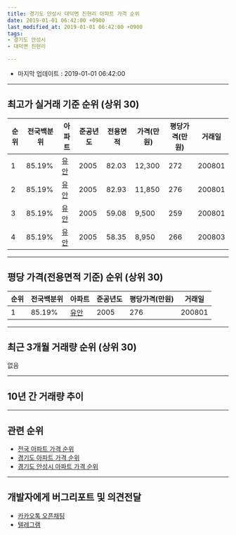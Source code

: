 ```yaml
---
title: 경기도 안성시 대덕면 진현리 아파트 가격 순위
date: 2019-01-01 06:42:00 +0900
last_modified_at: 2019-01-01 06:42:00 +0900
tags:
- 경기도 안성시
- 대덕면 진현리

---
```


* 마지막 업데이트 : 2019-01-01 06:42:00

---

## 최고가 실거래 기준 순위 (상위 30)


|순위|전국백분위|아파트|준공년도|전용면적|가격(만원)|평당가격(만원)|거래일|
|---|---|---|---|---|---|---|---|
|1|85.19%|[유안](https://search.naver.com/search.naver?query=%EA%B2%BD%EA%B8%B0%EB%8F%84+%EC%95%88%EC%84%B1%EC%8B%9C+%EB%8C%80%EB%8D%95%EB%A9%B4+%EC%A7%84%ED%98%84%EB%A6%AC+%EC%9C%A0%EC%95%88)|2005|82.03|12,300|272|200801|
|2|85.19%|[유안](https://search.naver.com/search.naver?query=%EA%B2%BD%EA%B8%B0%EB%8F%84+%EC%95%88%EC%84%B1%EC%8B%9C+%EB%8C%80%EB%8D%95%EB%A9%B4+%EC%A7%84%ED%98%84%EB%A6%AC+%EC%9C%A0%EC%95%88)|2005|82.93|11,850|276|200801|
|3|85.19%|[유안](https://search.naver.com/search.naver?query=%EA%B2%BD%EA%B8%B0%EB%8F%84+%EC%95%88%EC%84%B1%EC%8B%9C+%EB%8C%80%EB%8D%95%EB%A9%B4+%EC%A7%84%ED%98%84%EB%A6%AC+%EC%9C%A0%EC%95%88)|2005|59.08|9,500|259|200801|
|4|85.19%|[유안](https://search.naver.com/search.naver?query=%EA%B2%BD%EA%B8%B0%EB%8F%84+%EC%95%88%EC%84%B1%EC%8B%9C+%EB%8C%80%EB%8D%95%EB%A9%B4+%EC%A7%84%ED%98%84%EB%A6%AC+%EC%9C%A0%EC%95%88)|2005|58.35|8,950|266|200803|


---

## 평당 가격(전용면적 기준) 순위 (상위 30)


|순위|전국백분위|아파트|준공년도|평당가격(만원)|거래일|
|---|---|---|---|---|---|
|1|85.19%|[유안](https://search.naver.com/search.naver?query=%EA%B2%BD%EA%B8%B0%EB%8F%84+%EC%95%88%EC%84%B1%EC%8B%9C+%EB%8C%80%EB%8D%95%EB%A9%B4+%EC%A7%84%ED%98%84%EB%A6%AC+%EC%9C%A0%EC%95%88)|2005|276|200801|


---

## 최근 3개월 거래량 순위 (상위 30)

없음

---

## 10년 간 거래량 추이


<div style="width:100%;">
    <canvas id="deal_progress" height="250"></canvas>
</div>

<script>
new Chart(document.getElementById("deal_progress"), {
    type: 'line',
    data: {
        labels: ['200901','200902','200903','200904','200905','200906','200907','200908','200909','200910','200911','200912','201001','201002','201003','201004','201005','201006','201007','201008','201009','201010','201011','201012','201101','201102','201103','201104','201105','201106','201107','201108','201109','201110','201111','201112','201201','201202','201203','201204','201205','201206','201207','201208','201209','201210','201211','201212','201301','201302','201303','201304','201305','201306','201307','201308','201309','201310','201311','201312','201401','201402','201403','201404','201405','201406','201407','201408','201409','201410','201411','201412','201501','201502','201503','201504','201505','201506','201507','201508','201509','201510','201511','201512','201601','201602','201603','201604','201605','201606','201607','201608','201609','201610','201611','201612','201701','201702','201703','201704','201705','201706','201707','201708','201709','201710','201711','201712','201801','201802','201803','201804','201805','201806','201807','201808','201809','201810','201811','201812','201901'],
        datasets: [{
            label: '실거래 수',
            pointRadius: 1,
            data: [5, 2, 3, 2, 1, 6, 2, 4, 2, 2, 2, 4, 0, 2, 5, 4, 0, 2, 4, 6, 3, 1, 0, 1, 2, 2, 7, 4, 3, 6, 10, 7, 11, 5, 12, 7, 11, 7, 7, 7, 7, 4, 5, 5, 10, 5, 4, 5, 1, 4, 3, 3, 3, 8, 4, 3, 7, 8, 6, 6, 4, 7, 6, 3, 3, 7, 5, 7, 5, 3, 5, 6, 9, 4, 6, 3, 1, 4, 4, 0, 7, 4, 5, 4, 6, 3, 6, 5, 4, 5, 5, 7, 4, 5, 4, 4, 1, 4, 6, 1, 6, 3, 3, 4, 5, 0, 2, 3, 3, 0, 4, 5, 2, 1, 1, 2, 1, 0, 0, 0, 0],
            borderColor: "rgba(255, 201, 14, 1)",
            backgroundColor: "rgba(255, 201, 14, 0.5)",
            fill: true,
        }]
    },
    options: {
        responsive: true,
        title: {
            display: true,
            text: '10년간 거래량 추이'
        },
        tooltips: {
            mode: 'index',
            intersect: false,
        },
        hover: {
            mode: 'nearest',
            intersect: true
        },
        scales: {
            xAxes: [{
                display: true,
                scaleLabel: {
                    display: true,
                    labelString: '년/월'
                }
            }],
            yAxes: [{
                display: true,
                ticks: {
                    suggestedMin: 0,
                },
                scaleLabel: {
                    display: true,
                    labelString: '실거래 수'
                }
            }]
        }
    }
});

</script>


---

## 관련 순위

- [전국 아파트 가격 순위](https://inasie.github.io/apt-ranking/전국)
- [경기도 아파트 가격 순위](https://inasie.github.io/apt-ranking/경기도)
- [경기도 안성시 아파트 가격 순위](https://inasie.github.io/apt-ranking/경기도-안성시)


---

## 개발자에게 버그리포트 및 의견전달

- [카카오톡 오픈채팅](https://open.kakao.com/o/gLJUAP4)
- [텔레그램](https://t.me/inasie)

